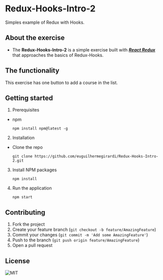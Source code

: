 # Redux-Hooks-Intro-2
Simples example of Redux with Hooks.

## About the exercise

- The **Redux-Hooks-Intro-2** is a simple exercise built with [**_React Redux_**](https://react-redux.js.org/) that approaches the basics of Redux-Hooks.

## The functionality

This exercise has one button to add a course in the list.

## Getting started

1.  Prerequisites

- npm

      npm install npm@latest -g

2. Installation

- Clone the repo

      git clone https://github.com/euguilhermegirardi/Redux-Hooks-Intro-2.git
      
3. Install NPM packages

       npm install
       
4. Run the application

       npm start


## Contributing

1.  Fork the project
2.  Create your feature branch (`git checkout -b feature/AmazingFeature`)
3.  Commit your changes (`git commit -m 'Add some AmazingFeature'`)
4.  Push to the branch (`git push origin feature/AmazingFeature`)
5.  Open a pull request

## License

![MIT](https://img.shields.io/badge/License-MIT-blue.svg)

